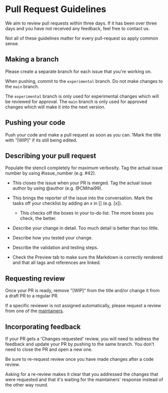 <!-- SPDX-License-Identifier: MIT -->

# Pull Request Guidelines

We aim to review pull requests within three days. If it has been over
three days and you have not received any feedback, feel free to contact us.

Not all of these guidelines matter for every pull-request so apply common sense.

## Making a branch

Please create a separate branch for each issue that you're working on.

When pushing, commit to the `experimental` branch. Do not make changes to the `main` branch.

The `experimental` branch is only used for experimental changes which will be reviewed for approval.
The `main` branch is only used for approved changes which will make it into the next version.

## Pushing your code

Push your code and make a pull request as soon as you can. 1Mark the title with "[WIP]" if its still being edited.

## Describing your pull request

Populate the stencil completely for maximum verbosity.
Tag the actual issue number by using #issue_number (e.g. #42).

-   This closes the issue when your PR is merged.
    Tag the actual issue author by using @author (e.g. @CMihai99).

-   This brings the reporter of the issue into the conversation.
    Mark the tasks off your checklist by adding an x in [] (e.g. [x]).

    -   This checks off the boxes in your to-do list. The more boxes you check, the better.

-   Describe your change in detail. Too much detail is better than too little.

-   Describe how you tested your change.

-   Describe the validation and testing steps.

-   Check the Preview tab to make sure the Markdown is correctly rendered
    and that all tags and references are linked.

## Requesting review

Once your PR is ready, remove "[WIP]" from the title and/or change it from a draft PR to a regular PR.

If a specific reviewer is not assigned automatically, please request a review
from one of the [maintainers](https://github.com/CMihai99/fyndro/blob/main/MAINTAINERS.md).

## Incorporating feedback

If your PR gets a 'Changes requested' review, you will need to address the feedback
and update your PR by pushing to the same branch. You don't need to close the PR and open a new one.

Be sure to re-request review once you have made changes after a code review.

Asking for a re-review makes it clear that you addressed the changes that were requested
and that it's waiting for the maintainers' response instead of the other way round.
